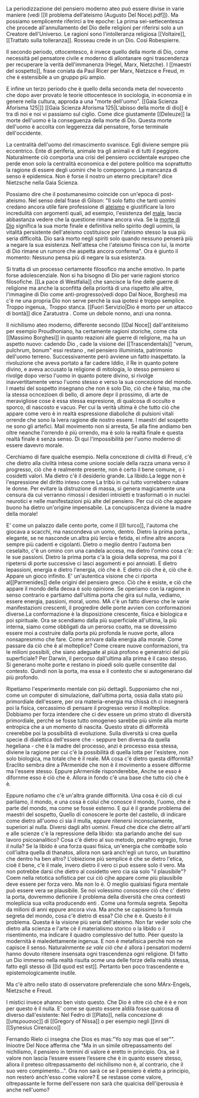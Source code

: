 La  periodizzazione del pensiero moderno ateo può essere divise in varie maniere (vedi [[Il problema dell’ateismo (Augusto Del Noce).pdf]]). Ma possiamo semplicemte riferirci a tre epoche: La prima sei-settecentesca che procede all'annullamento del Dio delle religioni per riferirsi solo a un Creatore dell'Universo. Le ragioni sono l'intolleranza religiosa [[Voltaire]], [[Trattato sulla tolleranza]]. Rosseau crede in un Dio. Così Robespierre.

Il secondo periodo, ottocentesco, è invece quello della morte di Dio, come necessità pel pensatore civile e moderno di allontanare ogni trascendenza per recuperare la verità dell'immanenza (Hegel, Marx, Nietzche). I [[maestri del sospetto]], frase coniata da Paul Ricer per Marx, Nietzsce e Freud, m che è estensibile a un gruppo più ampio.

E infine un terzo periodo che è quello della seconda meta del novecento che dopo aver provato le teorie ottocentesce in sociologia, in economia e in genere nella cultura, approda a una "morte dell'uomo". [[Gaia Scienza Aforisma 125|]] [[Gaia Scienza Aforisma 125|L'abisso della morte di dio]] è tra di noi e noi vi passiamo sul ciglio.
Come dice giustamente [[Deleuze]] la morte dell'uomo è la conseguenza della morte di Dio.
Questa morte dell'uomo è accolta con leggerezza dal pensatore, forse terminale dell'occidente.

La centralità dell'uomo del rimascimento svanisce. Egli  diviene sempre più eccentrico. Ente di periferia, animale tra gli animali e di tutti il peggiore.
Naturalmente ciò comporta una crisi del pensiero occidentale europeo che perde enon solo la centralità economica e del potere politico ma soprattutto  la ragione di essere degli uomini che lo compongono. La mancanza di senso è epidemica. Non è forse il nostro un eterno precipitare? dice Nietzsche nella Gaia Scienza.

Possiamo dire che il postumanesimo coincide con un'epoca di post-ateismo. Nel senso delal frase di Gilson: "Il solo fatto che tanti uomini credano ancora utile fare professione di [ateismo](https://it.wikiquote.org/wiki/Ateismo "Ateismo") e giustificare la loro incredulità con argomenti quali, ad esempio, l'esistenza del [male](https://it.wikiquote.org/wiki/Male "Male"), lascia abbastanza vedere che la questione rimane ancora viva. Se la [morte di Dio](https://it.wikiquote.org/wiki/Morte_di_Dio "Morte di Dio") significa la sua morte finale e definitiva nello spirito degli uomini, la vitalità persistente dell'ateismo costituisce per l'ateismo stesso la sua più seria difficoltà. Dio sarà morto negli spiriti solo quando nessuno penserà più a negare la sua esistenza. Nell'attesa che l'ateismo finisca con lui, la morte di Dio rimane un rumore che aspetta ancora conferma". Ora è giunto il momento: Nessuno pensa più di negare la sua esistenza. 

Si tratta di un processo certamente filosofico ma anche emotivo. In parte forse adolescenziale. Non si ha bisogno di Dio per varie ragioni storico filosofiche. [[La pace di Westfalia]]  che sancisce la fine delle guerre di religione ma anche la sconfitta della priorità di una rispetto alle altre, l'immagine di Dio come anti-progresso(vedi dopo Dal Noce, Borghesi) ma c'è ne una propria Dio non serve perchè  la sua ipotesi è troppo semplice. Troppo ingenua,. Troppo stanca. [[Fuori Servizio|Dio è morto per un attacco di bontà]] dice Zaratustra . Come un debole nonno, anzi una nonna.

Il nichilismo ateo moderno, differente secondo [[Dal Noce]] dall'antiteismo per esempio Proudhoniano,  ha certamente ragioni storiche, come cita [[Massimo Borghesi]] in quanto reazioni alle guerre di religione, ma ha un aspetto nuovo: cadendo Dio , cade la visione dei [[Trascendentals]] "verum, pulchrum, bonum" essi restano , nel pensiero illuminista, patrimonio dell'uomo terreno. Successivamente però avviene un fatto inaspettato. la rivoluzione che aveva portato a far cadere Iddio, il Re in quanto potere divino, e aveva accusato la religione di mitologia, lo stesso pernsiero si rivolge dopo verso l'uomo in quanto potere divino, si rivolge inavvertitamente verso l'uomo stesso e verso la sua concezione del mondo. I maetsi del sospetto insegnano che non è solo Dio, ciò che è falso, ma che la stessa ocncezioen di bello, di amore depr il prossimo, di arte  de meravigliose cose è essa stessa espresione, di qualcosa di occulto e sporco, di nascosto e vacuo. Per cui la verità ultima è che tutto ciò che appare come vero è in realtà espressione diaboliche di pulsioni vitali orrende che sono la lvera ragione dle nostro essere.
I maestri del sospetto ne sono gli artefici. Mail movimento non si arresta, Se alla fine andiamo ben oltre neanche l'orrendo è più orrendo, ma è solo la realtà finale e questa realtà finale è senza senso. Di qui l'impossibilità per l'uomo moderno di essere davevro morale. 

Cerchiamo di fare qualche esempio. Nella concezione di civiltà di Freud, c'è che dietro alla civiltà intesa come unione sociale della razza umana verso il progresso, ciò che è realmente presente, non è certo il bene comune, o i cosidetti valori. Ma dietro c'è il desiderio grande. La libido.La legge non è l'espressione del diritto inteso come La tribù in cui tutto vorrebbero rubare le donne. Per evitare  la distruzione di massa, si  genera magicamente una censura da cui verranno rimossi i desideri introietti e trasformati o in nuclei neurotici e nelle manifestazioni più alte del pensiero. Per cui ciò che appare buono  ha dietro un'origine  impensabile. La concupiscenza diviene la madre della morale!

E' come un palazzo dalle cento porte, come il [[Il turco]], l'automa che giocava a scacchi, ma nascondeva un uomo, dentro.
Dietro la prima porta., elegante, se ne nasconde un.altra più lercia e fetida, ei nfine altre ancora sempre più cadenti e cigolanti. Dietro o meglio dentro l'automa ben ceselalto, c'è un omino con una candela accesa, ma dietro l'omino cosa c'è: le sue passioni. Dietro la prima porta c'à la gioia della sopresa, ma poi il ripetersi di porte successive ci lasci asgomenti e poi annoiati. E dietro lepassioni, energia e dietro l'energia, ciò che è. E dietro ciò che è, ciò che è. Appare un gioco infinito.  E' un'autentica visione che ci riporta al[[Parmenides]] delle origini del pensiero greco. Ciò che è esiste, e ciò che appare il mondo della deoxa è solo opinione. Se operiamo  con la ragione in senso contrario e partiamo dall'ultima porta che gira sul nulla, vediamo, essere energia, passioni, moral, uomo. MA c'è un fatto diverso che le varie manifestazioni crescenti, il progredire delle porte avvien con conformazioni diverse.La conformazione  è la disposizione crescente, fisica e biologica e poi spirituale. Ora se scendiamo dalla più superficiale  all'ultima, la più interna,  siamo come obbligati da un perorso coatto, ma se dovessimo essere moi a costruire dalla porta più profonda le nuove porte, allora nonsapresmmo che fare. Come arrivare dalla energia alla morale. Come passare da ciò che è al molteplice? Come creare nuove conformazioni, tra le milioni possibili, che siano adeguate al piùà profono e generatrici del più superficiale?
Per Darwin, il percorso dall'ultima alla prima è il caso stesso. Si generano molte porte e restano in pioedi solo quelle consentite dal contesto.
Quindi non la porta, ma essa e il contesto che si autogenerano dal più profondo.

Ripetiamo l'esperimento mentale con più dettagli. Supponiamo che noi , come un computer di simulazione, dall'ultima porta, ossia dalla stato più primordiale dell'essere, per ora materia-energia ma chissà ch ci insegnerà poi la fisica,  cercassimo di pensare il progresso verso il molteplice.  Dobbiamo per forza intendere che ci dev essere un primo strato di diversità primordiale, perchè se fosse tutto omogeneo sarebbe più simile alla morte entropica che a un momento di nascita. Questo strato di difformità creerebbe poi la possibilità di evoluzione. Sulla diversità si crea quella specie di dialettica dell'essere che - seppure ben diversa da quella hegeliana - che è la madre del processo, anzi è processo essa stessa, diviene la ragione per cui c'è la possibilità di quella lotta per l'esistere, non solo biologica, ma totale che è il reale.  MA cosa c'è dietro questa difformità? Eraclito sembra dire a PArmenide che non è il movimento a essere difforme ma l'essere stesso.  Eppure pArmenide risponderebbe, Anche se esso è difornme esso è ciò che è. Allora in fondo c'è una base che tutto ciò che è  è.

Eppure notiamo che c'è un'altra grande difformità.  Una cosa è ciò di cui parliamo, il mondo, e una cosa è colui che conosce il mondo, l'uomo, che è parte del mondo, ma come se fosse esterno. E qui è il grande problema dei maestri del sospetto, Quello di conoscere le porte del castello, di indicare come dietro all'uomo ci sia il mulla, eppure ritenersi inconsciamente, superiori al nulla. Diversi dagli altri uomini. Freud che dice che dietro all'arti e alle scienze c'è la repressione della libido:  sta parlando anche del suo lavoro psicoanalitico? Cosa c'è dietro al suo metodo, peraltro egregio, forse il nulla? Se la libido è una forza quasi fisica, un'energia che combatte solo coll'ìaltra quella di thanatos, allora non sarà anch'egli un turco, un burattino che dentro ha ben altro? 
L'obiezione più semplice è che se dietro l'etica, cioè il bene, c'è il male, invero dietro il vero ci può essere solo il vero.  Ma non potrebbe darsi che dietro al cosidetto vero cia sia solo "il plausibile"?  Coem nella retotica sofistica per cui ciò cjhe appare come più plausibile deve essere per forza vero. Ma non lo è.  O meglio qualsiasi figura mentale può essere vera se plausibile.  Se noi volessimo conoscere ciò che c' dietro la porta, dovremmo defionire il problema della diversità  che crea contesti moleplicia sua volta producendo enti . Come una formula segreta. Sepolta da milioni di anni eppure ancora viva.  Ma anche se capissimo la formula segreta del mondo, cosa c'è dietro di essa?
Ciò che è è. Questo è il problema. 
Questa è la visione più seria dell'ateismo. Non far veder solo che dietro alla scienza e l'arte  cè il materialismo storico o la libido o il risentimento, ma indicare il quadro complessivo del tutto. Péer questo la modernità è maledettamente ingenua. E non è metafisica perchè non ne capisce il senso.  Naturalnmente *se vale ciò che è*  allora i pensatori moderni hanno dovuto ritenere insensata ogni trascendenza ogni religione.
DI fatto un Dio immerso nella realtà risulta ocme una delle forze della realtà stessa, fatto egli stesso di [[Id quod est est]]. 
Pertanto ben poco trascendente e epistemologicamente inutile.

Ma c'è altro nello stato di osservatore preferenziale che sono MArx-Engels, Nietzsche e Freud.

I mistici invece ahanno ben visto questo.  Che Dio è oltre ciò che è è e non per questo è il nulla. E' come se questo essere aldilà fosse qualcosa di diverso dall'esistente: Nel Fedro di [[Plato]], nella concezione di [[υπερουσιος]] di [[Gregory of Nissa]] o per esempio negli [[inni di  [[Synesius Cirenaico]]


Fernando Rielo ci insegna che Dios es mas:"Yo soy mas que el ser"".
Iniootre Del Noce afferma che "Ma in un simile oltrepassamento del nichilismo, il pensiero in termini di valore è eretto in principio. Ora, se il valore non lascia l’essere essere l’essere che è in quanto essere stesso, allora il preteso oltrepassamento del nichilismo non è, al contrario, che il suo vero compimento...". Ora non sarà ce se il pensiero è eletto a principio, non resterò anch'esso come valore? E se restasse come valore, oltrepassante le forme dell'essere non sarà che qualcisa dell'iperousia è anche nell'uomo?
